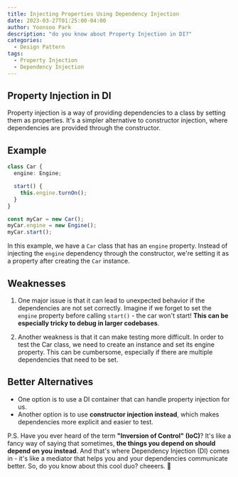 ```yaml
---
title: Injecting Properties Using Dependency Injection
date: 2023-03-27T01:25:00-04:00
author: Yoonsoo Park
description: "do you know about Property Injection in DI?"
categories:
  - Design Pattern
tags:
  - Property Injection
  - Dependency Injection
---
```


## Property Injection in DI

Property injection is a way of providing dependencies to a class by setting them as properties. It's a simpler alternative to constructor injection, where dependencies are provided through the constructor.

## Example

```typescript
class Car {
  engine: Engine;

  start() {
    this.engine.turnOn();
  }
}

const myCar = new Car();
myCar.engine = new Engine();
myCar.start();
```

In this example, we have a `Car` class that has an `engine` property. Instead of injecting the `engine` dependency through the constructor, we're setting it as a property after creating the `Car` instance.

## Weaknesses

1. One major issue is that it can lead to unexpected behavior if the dependencies are not set correctly. Imagine if we forget to set the `engine` property before calling `start()` - the car won't start! **This can be especially tricky to debug in larger codebases**.

2. Another weakness is that it can make testing more difficult. In order to test the Car class, we need to create an instance and set its engine property. This can be cumbersome, especially if there are multiple dependencies that need to be set.

## Better Alternatives

- One option is to use a DI container that can handle property injection for us.
- Another option is to use **constructor injection instead**, which makes dependencies more explicit and easier to test.

P.S. Have you ever heard of the term **"Inversion of Control" (IoC)**? It's like a fancy way of saying that sometimes, **the things you depend on should depend on you instead**. And that's where Dependency Injection (DI) comes in - it's like a mediator that helps you and your dependencies communicate better. So, do you know about this cool duo? cheeers. 🍺
